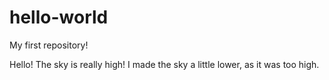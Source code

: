 # hello-world
My first repository!

Hello! The sky is really high!
I made the sky a little lower, as it was too high.
